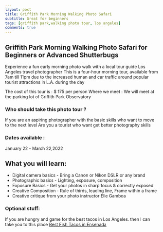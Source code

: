 ```yaml
---
layout: post
title: Griffith Park Morning Walking Photo Safari
subtitle: Great for beginners
tags: [griffith park,walking photo tour, los angeles]
comments: true
---
```


## Griffith Park Morning Walking Photo Safari for Beginners or Advanced Shutterbugs

Experience a fun early morning photo walk with a local tour guide Los Angeles travel photographer
This is a four-hour morning tour, available from 7am till 11pm 
due to the increased human and car traffic around popular tourist attractions in L.A. during the day

The cost of this tour is : $ 175 per person
Where we meet : We will meet at the parking lot of Griffith Park Observatory

### Who should take this photo tour ?
If you are an aspiring photographer with the basic skills who want to move to the next level
Are you a tourist who want get better photography skills

### Dates available : 
January 22 - March 22,2022

## What you will learn:
* Digital camera basics - Bring a Canon or Nikon DSLR or any brand
* Photographic basics - Lighting, exposure, composition
* Exposure Basics - Get your photos in sharp focus & correctly exposed
* Creative Composition - Rule of thirds, leading line, Frame within a frame
* Creative critique from your photo instructor Elle Gamboa

### Optional stuff:
If you are hungry and game for the best tacos in Los Angeles.
then I can take you to this place  [Best Fish Tacos in Ensenada](https://www.yelp.com/biz/best-fish-taco-in-ensenada-los-angeles)

